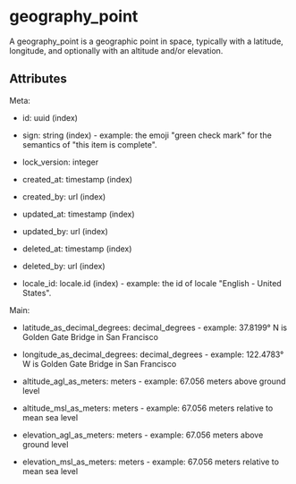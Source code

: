 # geography_point


A geography_point is a geographic point in space, typically with a latitude, longitude, and optionally with an altitude and/or elevation.


## Attributes

Meta:

  * id: uuid (index)

  * sign: string (index) - example: the emoji "green check mark" for the semantics of "this item is complete".

  * lock_version: integer

  * created_at: timestamp (index)

  * created_by: url (index)

  * updated_at: timestamp (index)

  * updated_by: url (index)

  * deleted_at: timestamp (index)

  * deleted_by: url (index)

  * locale_id: locale.id (index) - example: the id of locale "English - United States".

Main:

  * latitude_as_decimal_degrees: decimal_degrees - example: 37.8199° N is Golden Gate Bridge in San Francisco

  * longitude_as_decimal_degrees: decimal_degrees - example: 122.4783° W is Golden Gate Bridge in San Francisco

  * altitude_agl_as_meters: meters - example: 67.056 meters above ground level

  * altitude_msl_as_meters: meters - example: 67.056 meters relative to mean sea level

  * elevation_agl_as_meters: meters - example: 67.056 meters above ground level

  * elevation_msl_as_meters: meters - example: 67.056 meters relative to mean sea level

